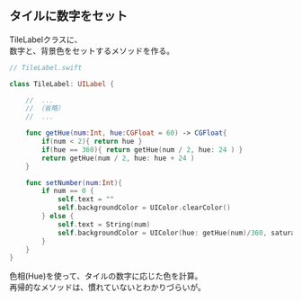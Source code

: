 ##  タイルに数字をセット

TileLabelクラスに、  
数字と、背景色をセットするメソッドを作る。

```swift
// TileLabel.swift

class TileLabel: UILabel {

    //  ...
    // （省略）
    //  ...

    func getHue(num:Int, hue:CGFloat = 60) -> CGFloat{
        if(num < 2){ return hue }
        if(hue == 360){ return getHue(num / 2, hue: 24 ) }
        return getHue(num / 2, hue: hue + 24 )
    }

    func setNumber(num:Int){
        if num == 0 {
            self.text = ""
            self.backgroundColor = UIColor.clearColor()
        } else {
            self.text = String(num)
            self.backgroundColor = UIColor(hue: getHue(num)/360, saturation: 1.0, brightness: 1.0, alpha: 1.0)
        }
    }
}
```

色相(Hue)を使って、タイルの数字に応じた色を計算。  
再帰的なメソッドは、慣れていないとわかりづらいが。